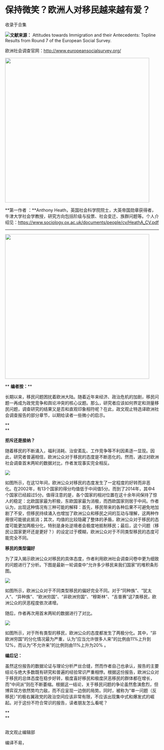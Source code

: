 # 保持微笑？欧洲人对移民越来越有爱？


收录于合集

![](/images/657/2.png)**文献来源：** Attitudes towards Immigration and their
Antecedents: Topline Results from Round 7 of the European Social Survey.

欧洲社会调查官网：http://www.europeansocialsurvey.org/

 **<img src='/images/657/3.png' width='472px' />**

 **第一作者 ：**Anthony
Heath，英国社会科学院院士，大英帝国勋章获得者，牛津大学社会学教授，研究方向包括阶级与投票、社会变迁、族群问题等。个人介绍见：https://www.sociology.ox.ac.uk/documents/people/cv/HeathA_CV.pdf

 ****

 **<img src='/images/657/4.png' width='472px' />**

 ** **编者按：****

长期以来，移民问题困扰着欧洲大陆。随着近年来经济、政治危机的加剧，移民问题一再成为政党竞争和舆论冲突的核心议题。那么，研究者应该如何界定和测量移民问题，调查研究的结果又是否和直观印象相符呢？在此，政文观止特选译欧洲社会调查报告的部分章节，以期给读者一些微小的启示。

 **  
**

 **拒斥还是接纳？**

随着移民的不断涌入，福利消耗、治安紊乱、工作竞争等不利因素逐一显现。因此，研究者普遍相信，欧洲公众对于移民的态度是不断恶化的。然而，通过对欧洲社会调查首末两轮的数据对比，作者发现事实完全相反。

![](/images/657/5.png)

如图所示，在这12年间，欧洲公众对移民的态度发生了一定程度的好转而非恶化。在2002年，有13个国家的得分均值低于中间值5分。而到了2014年，其中4个国家已经超过5分。值得注意的是，各个国家的相对位置在这十余年间保持了惊人的稳定：北欧国家最为积极，东欧国家最为消极，而西欧国家则居于中间。作者认为，出现这种情况有三种可能的解释：首先，移民带来的各种后果不可避免地加剧了不安，但移民持续涌入也增加了欧洲公众和移民之间的互动与理解，这两种作用很可能彼此抵消；其次，均值的比较隐藏了整体的矛盾，欧洲公众对于移民的态度可能更加两极分化，特别是身处逆境者会极度地抵制移民；最后，这个问题（移民让国家更坏还是更好？）的设定过于模糊，欧洲公众对于不同类型移民的态度可能完全不同。

**移民的类型偏好**

为了深入揭示欧洲公众对移民的具体态度，作者利用欧洲社会调查问卷中更为细致的问题进行了分析。下图是最新一轮调查中“允许多少移民来我们国家”的堆积条形图。

![](/images/657/6.png)

如图所示，欧洲公众对于不同类型移民的偏好完全不同。对于“同种族”、“犹太人”、“异种族”、“欧洲穷国”、“非欧洲穷国”、“穆斯林”、“吉普赛”这7类移民，欧洲公众的厌恶程度依次递增。

随后，作者再次用首末两轮的数据进行了对比。

![](/images/657/7.png)

如图所示，对于所有类型的移民，欧洲公众的态度都发生了两极分化。其中，“非欧洲穷国”的分化情况最为严重，认为“应当允许很多人来”的比例由11%上升到12%，而认为“不允许来”的比例则由11%上升为20%
。

**编后记：**

虽然这份报告的数据论证与理论分析严丝合缝，然而作者自己也承认，报告的主要结论与绝大多数既有研究和普遍的经验常识严重相悖。根据这份报告，欧洲公众对于移民的总体态度在稳步好转，极度喜好移民和极度厌恶移民的群体都在增长，而“中间派”则在不断萎缩。根据这一结论，关于移民问题的争论虽然愈演愈烈，但博弈双方依然势均力敌，而不应呈现一边倒的局势。同时，被称为“单一问题（反移民）”的极右翼政党的政治空间应该非常有限，不应该出现集中式和爆发式的崛起。对于这份不符合常识的报告，读者朋友怎么看呢？

 **  
**  

![]()

政文观止编辑部

编译不易，
